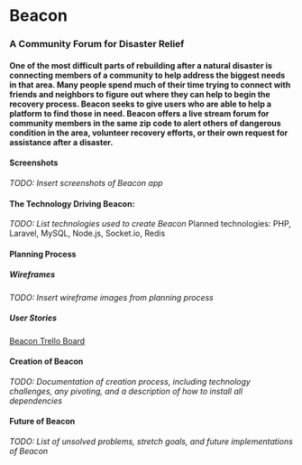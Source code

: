 # Beacon

### A Community Forum for Disaster Relief

#### One of the most difficult parts of rebuilding after a natural disaster is connecting members of a community to help address the biggest needs in that area. Many people spend much of their time trying to connect with friends and neighbors to figure out where they can help to begin the recovery process. Beacon seeks to give users who are able to help a platform to find those in need. Beacon offers a live stream forum for community members in the same zip code to alert others of dangerous condition in the area, volunteer recovery efforts, or their own request for assistance after a disaster. 


#### Screenshots
*TODO: Insert screenshots of Beacon app*


#### The Technology Driving Beacon:

*TODO: List technologies used to create Beacon*
Planned technologies: PHP, Laravel, MySQL, Node.js, Socket.io, Redis


#### Planning Process

##### Wireframes

*TODO: Insert wireframe images from planning process*

##### User Stories
[Beacon Trello Board](https://trello.com/b/u0CrgD33/beacon)


#### Creation of Beacon
*TODO: Documentation of creation process, including technology challenges, any pivoting, and a description of how to install all dependencies*


#### Future of Beacon
*TODO: List of unsolved problems, stretch goals, and future implementations of Beacon*


